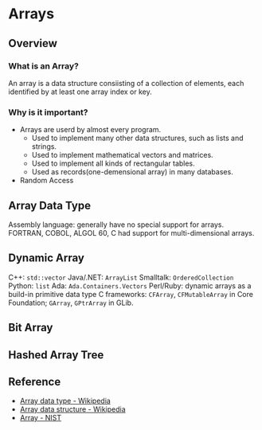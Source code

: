 # Arrays

## Overview

### What is an Array?
An array is a data structure consiisting of a collection of elements, each identified by at least one array index or key.

### Why is it important?
* Arrays are userd by almost every program. 
    * Used to implement many other data structures, such as lists and strings.
    * Used to implement mathematical vectors and matrices.
    * Used to implement all kinds of rectangular tables.
    * Used as records(one-demensional array) in many databases.
* Random Access

## Array Data Type
Assembly language: generally have no special support for arrays.
FORTRAN, COBOL, ALGOL 60, C had support for multi-dimensional arrays.


## Dynamic Array

C++: `std::vector`
Java/.NET: `ArrayList`
Smalltalk: `OrderedCollection`
Python: `list`
Ada: `Ada.Containers.Vectors`
Perl/Ruby: dynamic arrays as a build-in primitive data type
C frameworks: `CFArray`, `CFMutableArray` in Core Foundation; `GArray`, `GPtrArray` in GLib.

## Bit Array


## Hashed Array Tree


## Reference
* [Array data type - Wikipedia](http://en.wikipedia.org/wiki/Array_data_type)
* [Array data structure - Wikipedia](en.wikipedia.org/wiki/Array_data_structure)
* [Array - NIST](http://xlinux.nist.gov/dada/HTML/array.html)

